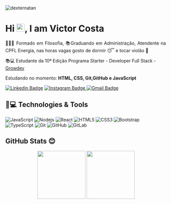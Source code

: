 <p align="left"><img src="https://komarev.com/ghpvc/?username=VictorCostaj" alt="dexternatan" /></p>


<h1 align = "justify"> Hi <img src="https://media.giphy.com/media/hvRJCLFzcasrR4ia7z/giphy.gif" width="25px">, I am Victor Costa</h1>
<p align = "justify">👨🏾‍🎓 Formado em Filosofia, 📚Graduando em Administração, Atendente na CPFL Energia, nas horas vagas gosto de dormir 😴 e tocar violão 🎸</p>

📚💻 Estudante da 10ª Edição Programa Starter - Developer Full Stack - [Growdev](https://www.growdev.com.br)<br>

Estudando no momento: **HTML, CSS, Git,GitHub e JavaScript**


[![Linkedin Badge](https://img.shields.io/badge/-Victor-blue?style=flat-square&logo=Linkedin&logoColor=white&link=https://www.linkedin.com/in/victor-costa-mateus/)](https://www.linkedin.com/in/victor-costa-mateus/)
[![Instagram Badge](https://img.shields.io/badge/-vitinhomateuss-purple?style=flat-square&logo=instagram&logoColor=white&link=https://www.instagram.com/vitinhomateuss/)
![Gmail Badge](https://img.shields.io/badge/-Email-c14438?style=flat-square&logo=Gmail&logoColor=white&link=mailto:victorjosueldacosta@gmail.com)](mailto:victorjosueldacosta@gmail.com)

## 🚀💻 Technologies & Tools

![JavaScript](https://img.shields.io/badge/-JavaScript-black?style=flat-square&logo=javascript)
![Nodejs](https://img.shields.io/badge/-Nodejs-black?style=flat-square&logo=Node.js)
![React](https://img.shields.io/badge/-React-black?style=flat-square&logo=react)
![HTML5](https://img.shields.io/badge/-HTML5-E34F26?style=flat-square&logo=html5&logoColor=white)
![CSS3](https://img.shields.io/badge/-CSS3-1572B6?style=flat-square&logo=css3)
![Bootstrap](https://img.shields.io/badge/-Bootstrap-563D7C?style=flat-square&logo=bootstrap)
![TypeScript](https://img.shields.io/badge/-TypeScript-007ACC?style=flat-square&logo=typescript)
![Git](https://img.shields.io/badge/-Git-black?style=flat-square&logo=git)
![GitHub](https://img.shields.io/badge/-GitHub-181717?style=flat-square&logo=github)
![GitLab](https://img.shields.io/badge/-GitLab-FCA121?style=flat-square&logo=gitlab)

<h2>GitHub Stats 😊</h2>
<div style="text-align:center;>
<a href="https://github.com/VictorCostaj">
  <img height="150px" src="https://github-readme-stats.vercel.app/api?username=VictorCostaj&show_icons=true&theme=gruvbox&include_all_commits=true&count_private=true"/>
  <img height="150px" width="px" src="https://github-readme-stats.vercel.app/api/top-langs/?username=VictorCostaj&layout=compact&langs_count=7&theme=gruvbox" 
    </div>

